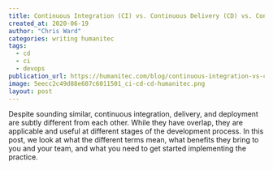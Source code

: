 ```yaml
---
title: Continuous Integration (CI) vs. Continuous Delivery (CD) vs. Continuous Deployment (CD)
created_at: 2020-06-19
author: "Chris Ward"
categories: writing humanitec
tags: 
  - cd
  - ci
  - devops
publication_url: https://humanitec.com/blog/continuous-integration-vs-continuous-delivery-vs-continuous-deployment
image: 5eecc2c49d88e607c6011501_ci-cd-cd-humanitec.png
layout: post
---
```

Despite sounding similar, continuous integration, delivery, and deployment are subtly different from each other. While they have overlap, they are applicable and useful at different stages of the development process. In this post, we look at what the different terms mean, what benefits they bring to you and your team, and what you need to get started implementing the practice.